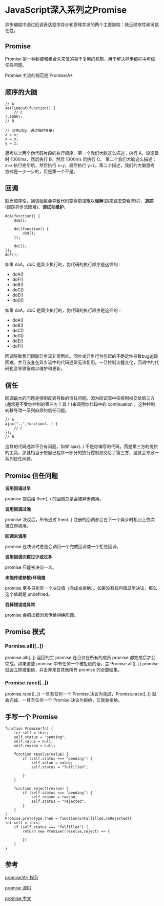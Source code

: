 # JavaScript深入系列之Promise

异步编程中通过回调表达程序异步和管理并发的两个主要缺陷：缺乏顺序性和可信任性。

## Promise 

Promise 是一种封装和组合未来值的易于复用的机制，用于解决异步编程中可信任性问题。

Promise 主流的规范是 Promise/A+

## 顺序的大脑

```
// A 
setTimeout(function() {
    // C
},1000);
// B

// 交换x和y，通过临时变量z
z = x;
x = y;
y = z;
```

思考以上两个伪代码片段的执行顺序。第一个我们大脑这么描述：执行 A，设定延时 1000ms，然后执行 B，然后 1000ms 后执行 C。
第二个我们大脑这么描述： z=x 执行完毕后，然后执行 x=y，最后执行 y=z。第二个描述，我们的大脑思考方式是一步一步的，但是第一个不是。

## 回调

缺乏顺序性，回调函数会导致代码变得更加难以**理解**(跳来跳去查看流程)、**追踪**(跟踪异步流困难)、**调试**和**维护**。

```
doA(function() {
    doB();
    
    doC(function() {
        doD(); 
    });
    
    doE();
});
doF();
```

如果 doA，doC 是异步执行的，伪代码的执行顺序是这样的：

- doA()
- doF()
- doB()
- doC()
- doE()
- doD()

如果 doA，doC 是同步执行的，伪代码的执行顺序是这样的：

- doA()
- doB()
- doC()
- doD()
- doE()
- doF()

回调导致我们跟踪异步流非常困难。同步或异步行为引起的不确定性导致bug追踪困难。并且嵌套在异步流中的代码通常无法复用。一旦控制流程变化，回调中的代码也会导致很难以维护和更新。

## 信任

回调最大的问题是控制反转导致的信任问题。因为回调暗中把控制权交给第三方(通常是不受你控制的第三方工具！)来调用你代码中的 continuation 。这种控制转移导致一系列麻烦的信任问题。

```
// A
ajax("..",function(..) {
    // C 
});
// B
```

这样的代码通常不会有问题。如果 ajax(..) 不是你编写的代码，而是第三方的提供的工具，那就相当于把自己程序一部分的执行控制权交给了第三方，这就会导致一系列信任问题。


## Promise 信任问题

**调用回调过早**

promise 提供给 then(..) 的回调总是会被异步调用。 

**调用回调过晚**

promise 决议后，所有通过 then(..) 注册的回调都会在下一个异步时机点上依次被立即调用。

**回调未调用**

promise 在决议时总是会调用一个完成回调或一个拒绝回调。

**调用回调次数过少或过多**

promise 只能被决议一次。


**未能传递参数/环境值**

promise 至多只能有一个决议值（完成或拒绝）。如果没有任何值显示决议，那么这个值就是 undefined。

**吞掉错误或异常**

promise 会把出错消息传给拒绝回调。

## Promise 模式

### Pormise.all([..])

promise.all([..]) 返回的主 promise 在且仅在所有的成员 promise 都完成后才会完成。如果这些 promise 中有任何一个被拒绝的话，主 Promise.all([..]) promise 就会立即被拒绝，并丢弃来自其他所有 promise 的全部结果。

### Promise.race([..])

promise.race([..]) 一旦有任何一个 Promise 决议为完成，Promise.race([..]) 就会完成，一旦有任何一个 Promise 决议为拒绝，它就会拒绝。


## 手写一个 Promise

```
function Promise(fn) {
    let self = this;
    self.status = "pending";
    self.value = null;
    self.reason = null;
    
    function resolve(value) {
        if (self.status === "pending") {
            self.value = value;
            self.status = "fulfilled";
            
        }
    }
    
    function reject(reason) {
        if (self.status === "pending") {
            self.reason = reason;
            self.status = "rejected";
        }
    }
}
Promise.prototype.then = function(onFulfilled,onRejected){
let self = this;
    if (self.status === "fulfilled") {
        return new Promise((resolve,reject) => {
            
        })
    }
}
```

## 参考

[promise/A+ 规范](https://promisesaplus.com/)

[promise 源码](https://github.com/then/promise)

[promise 中文](http://malcolmyu.github.io/malnote/2015/06/12/Promises-A-Plus/)


